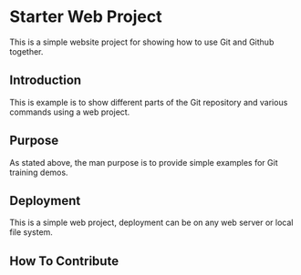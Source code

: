 # Starter Web Project

This is a simple website project for showing how to use Git and Github together.

## Introduction

This is example is to show different parts of the Git repository and various commands using a web project.

## Purpose

As stated above, the man purpose is to provide simple examples for Git training demos.

## Deployment

This is a simple web project, deployment can be on any web server or local file system.

## How To Contribute
